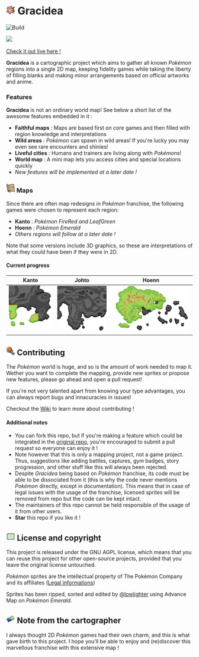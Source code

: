 # ![](/client/static/copyrighted/imgs/icons/gracidea.png) Gracidea

![Build](https://github.com/lowlighter/gracidea/workflows/Build/badge.svg)

![](/.github/README/animated_map.gif)

[Check it out live here !](https://gracidea.deno.dev/)

**Gracidea** is a cartographic project which aims to gather all known *Pokémon* regions into a single 2D map, keeping fidelity games while taking the liberty of filling blanks and making minor arrangements based on official artworks and anime.

### Features

**Gracidea** is not an ordinary world map! See below a short list of the awesome features embedded in it :

* **Faithful maps** : Maps are based first on core games and then filled with region knowledge and interpretations
* **Wild areas** : *Pokémon* can spawn in wild areas! If you're lucky you may even see rare encounters and shinies!
* **Liveful cities** : Humans and trainers are living along with *Pokémon*s!
* **World map** : A mini map lets you access cities and special locations quickly
* *New features will be implemented at a later date !*

### ![](/client/static/copyrighted/imgs/icons/map.png) Maps

Since there are often map redesigns in *Pokémon* franchise, the following games were chosen to represent each region:
* **Kanto** : *Pokémon FireRed and LeafGreen*
* **Hoenn** : *Pokémon Emerald*
* *Others regions will follow at a later date !*

Note that some versions include 3D graphics, so these are interpretations of what they could have been if they were in 2D.

#### Current progress

| Kanto | Johto | Hoenn |
| :---: | :---: | :---: |
| ![Kanto](/client/static/copyrighted/imgs/regions/kanto.png) | ![Johto](/client/static/copyrighted/imgs/regions/johto.png) | ![Hoenn](/client/static/copyrighted/imgs/regions/hoenn.png) |


## ![](/client/static/copyrighted/imgs/icons/contribute.png) Contributing

The *Pokémon* world is huge, and so is the amount of work needed to map it. Wether you want to complete the mapping, provide new sprites or propose new features, please go ahead and open a pull request!

If you're not very talented apart from knowing your type advantages, you can always report bugs and innacuracies in issues!

Checkout the [Wiki](https://github.com/lowlighter/gracidea/wiki) to learn more about contributing !

#### Additional notes

* You can fork this repo, but if you're making a feature which could be integrated in the [original repo](https://github.com/lowlighter/gracidea), you're encouraged to submit a pull request so everyone can enjoy it !
* Note however that this is only a mapping project, not a game project. Thus, suggestions like adding battles, captures, gym badges, story progression, and other stuff like this will always been rejected.
* Despite *Gracidea* being based on *Pokémon* franchise, its code must be able to be dissociated from it (this is why the code never mentions *Pokémon* directly, except in documentation). This means that in case of legal issues with the usage of the franchise, licensed sprites will be removed from repo but the code can be kept intact.
* The maintainers of this repo cannot be held responsible of the usage of it from other users.
* **Star** this repo if you like it !

## ![](/client/static/copyrighted/imgs/icons/licenses.png) License and copyright

This project is released under the GNU AGPL license, which means that you can reuse this project for other open-source projects, provided that you leave the original license untouched.

*Pokémon* sprites are the intellectual property of The Pokémon Company and its affiliates ([Legal informations](https://www.pokemon.com/us/legal/))

Sprites has been ripped, sorted and edited by [@lowlighter](https://github.com/lowlighter/) using Advance Map on *Pokémon Emerald*.

## ![](/client/static/copyrighted/imgs/icons/note.png) Note from the cartographer

I always thought 2D *Pokémon* games had their own charm, and this is what gave birth to this project.
I hope you'll be able to enjoy and (re)discover this marvellous franchise with this extensive map !

